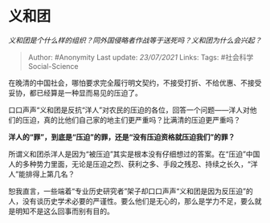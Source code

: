 # 义和团
*义和团是个什么样的组织？同外国侵略者作战等于送死吗？义和团为什么会兴起？*

> Author: #Anonymity
Last update: *23/07/2021* 
Links:
Tags:  #社会科学Social-Science



在晚清的中国社会，哪怕要求完全履行明文契约，不接受打折、不给优惠、不接受妥协，都已经算是一种显而易见的压迫了。

口口声声“义和团是反抗“洋人”对农民的压迫的各位，回答一个问题——洋人对他们的压迫，真的比他们自己家的地主们更严重吗？比满清的压迫更严重吗？

**洋人的“罪”，到底是“压迫”的罪，还是“没有压迫资格就压迫我们”的罪？**

所谓义和团杀洋人是因为“被压迫”其实是根本没有仔细想过的答案。在“压迫”中国人的多种势力里面，无论是压迫之烈、获利之多、手段之残忍、持续之长久，“洋人”能排得上第几名？

恕我直言，一些端着“专业历史研究者”架子却口口声声“义和团是因为反压迫”的人，没有谈历史学术必要的严谨性。要么他们是无心的，那么是学力不足，要么就是明知不是这么回事而别有目的。



